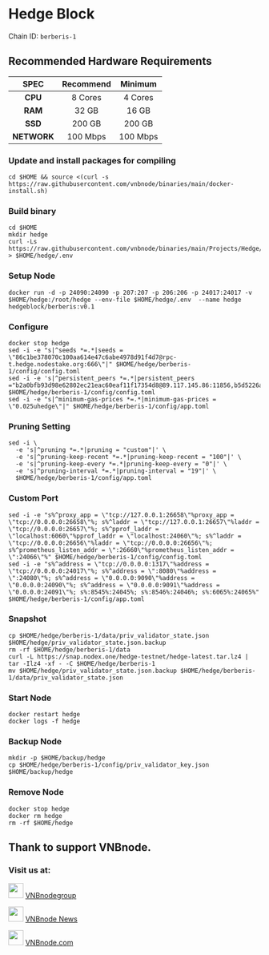 # Hedge Block
Chain ID: `berberis-1`

## Recommended Hardware Requirements

|   SPEC      |       Recommend       |       Minimum        |
| :---------: | :--------------------:|:--------------------:|
|   **CPU**   |        8 Cores        |        4 Cores       |
|   **RAM**   |        32 GB          |        16 GB         |
|   **SSD**   |        200 GB         |        200 GB        |
| **NETWORK** |        100 Mbps       |        100 Mbps      |

### Update and install packages for compiling
```
cd $HOME && source <(curl -s https://raw.githubusercontent.com/vnbnode/binaries/main/docker-install.sh)
```

### Build binary
```
cd $HOME
mkdir hedge
curl -Ls https://raw.githubusercontent.com/vnbnode/binaries/main/Projects/Hedge/.env > $HOME/hedge/.env
```

### Setup Node
```
docker run -d -p 24090:24090 -p 207:207 -p 206:206 -p 24017:24017 -v $HOME/hedge:/root/hedge --env-file $HOME/hedge/.env  --name hedge hedgeblock/berberis:v0.1
```

### Configure
```
docker stop hedge
sed -i -e "s|^seeds *=.*|seeds = \"86c1be378070c100aa614e47c6abe4978d91f4d7@rpc-t.hedge.nodestake.org:666\"|" $HOME/hedge/berberis-1/config/config.toml
sed -i -e 's|^persistent_peers *=.*|persistent_peers ="b2a0bfb93d98e62802ec21eac60eaf11f17354d8@89.117.145.86:11856,b5d5226ac957b8b384644e0aa2736be4b40f806c@46.38.232.86:14656,70f7dc74d3b6afa12b988d61707229e8e191d9a2@213.246.45.16:55656,7f53c0fba561febc278e00334a7d9af8d155c538@109.199.97.149:26656,e17e1afbd58c6262c6d6a8c991b4a1e570d6c1c4@84.247.128.239:26656,cd0c25fcfca4e8fc17a22f2bb6cec4923d078fd3@27.66.100.4:26656,56147d1f212f01bc68bec8161d537d93900d3414@45.85.147.82:11856,a5ce7811bc2a19e20b7ce1da0635f738ed9969ac@44.193.5.65:26656,e4ad93631cdb9da1015dd46347c5e7c34bb762c1@84.247.147.224:26656"|' $HOME/hedge/berberis-1/config/config.toml
sed -i -e "s|^minimum-gas-prices *=.*|minimum-gas-prices = \"0.025uhedge\"|" $HOME/hedge/berberis-1/config/app.toml
```

### Pruning Setting
```
sed -i \
  -e 's|^pruning *=.*|pruning = "custom"|' \
  -e 's|^pruning-keep-recent *=.*|pruning-keep-recent = "100"|' \
  -e 's|^pruning-keep-every *=.*|pruning-keep-every = "0"|' \
  -e 's|^pruning-interval *=.*|pruning-interval = "19"|' \
  $HOME/hedge/berberis-1/config/app.toml
```

### Custom Port
```
sed -i -e "s%^proxy_app = \"tcp://127.0.0.1:26658\"%proxy_app = \"tcp://0.0.0.0:26658\"%; s%^laddr = \"tcp://127.0.0.1:26657\"%laddr = \"tcp://0.0.0.0:26657\"%; s%^pprof_laddr = \"localhost:6060\"%pprof_laddr = \"localhost:24060\"%; s%^laddr = \"tcp://0.0.0.0:26656\"%laddr = \"tcp://0.0.0.0:26656\"%; s%^prometheus_listen_addr = \":26660\"%prometheus_listen_addr = \":24066\"%" $HOME/hedge/berberis-1/config/config.toml
sed -i -e "s%^address = \"tcp://0.0.0.0:1317\"%address = \"tcp://0.0.0.0:24017\"%; s%^address = \":8080\"%address = \":24080\"%; s%^address = \"0.0.0.0:9090\"%address = \"0.0.0.0:24090\"%; s%^address = \"0.0.0.0:9091\"%address = \"0.0.0.0:24091\"%; s%:8545%:24045%; s%:8546%:24046%; s%:6065%:24065%" $HOME/hedge/berberis-1/config/app.toml
```

### Snapshot
```
cp $HOME/hedge/berberis-1/data/priv_validator_state.json $HOME/hedge/priv_validator_state.json.backup
rm -rf $HOME/hedge/berberis-1/data
curl -L https://snap.nodex.one/hedge-testnet/hedge-latest.tar.lz4 | tar -Ilz4 -xf - -C $HOME/hedge/berberis-1
mv $HOME/hedge/priv_validator_state.json.backup $HOME/hedge/berberis-1/data/priv_validator_state.json
```

### Start Node
```
docker restart hedge
docker logs -f hedge
```

### Backup Node
```
mkdir -p $HOME/backup/hedge
cp $HOME/hedge/berberis-1/config/priv_validator_key.json $HOME/backup/hedge
```

### Remove Node
```
docker stop hedge
docker rm hedge
rm -rf $HOME/hedge
```

## Thank to support VNBnode.
### Visit us at:

<img src="https://user-images.githubusercontent.com/50621007/183283867-56b4d69f-bc6e-4939-b00a-72aa019d1aea.png" width="30"/> <a href="https://t.me/VNBnodegroup" target="_blank">VNBnodegroup</a>

<img src="https://user-images.githubusercontent.com/50621007/183283867-56b4d69f-bc6e-4939-b00a-72aa019d1aea.png" width="30"/> <a href="https://t.me/Vnbnode" target="_blank">VNBnode News</a>

<img src="https://github.com/vnbnode/binaries/blob/main/Logo/VNBnode.jpg" width="30"/> <a href="https://VNBnode.com" target="_blank">VNBnode.com</a>
